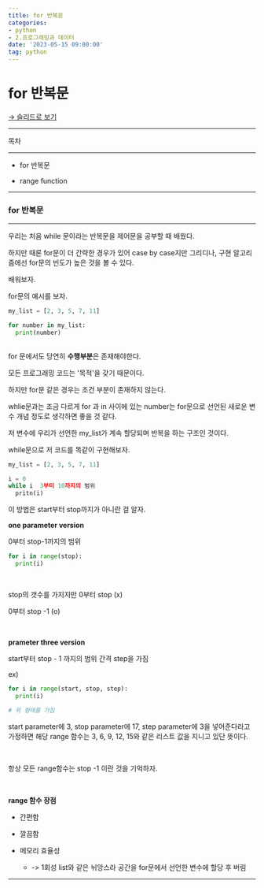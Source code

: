 ```yaml
---
title: for 반복문
categories:
- python
- 2.프로그래밍과 데이터
date: '2023-05-15 09:00:00'
tag: python
---
```


# for 반복문

[→ 슬리드로 보기](https://app.slid.cc/docs/4a21709a47d64d1ab2256eb6be06214e)


---


목차

---

- for 반복문

- range function

---

### for 반복문

---


우리는 처음 while 문이라는 반복문을 제어문을 공부할 때 배웠다.


하지만 때론 for문이 더 간략한 경우가 있어 case by case지만 그리디나, 구현 알고리즘에선 for문의 빈도가 높은 것을 볼 수 있다.


배워보자.


for문의 예시를 보자.

```Python
my_list = [2, 3, 5, 7, 11]

for number in my_list:
  print(number)
  
```


for 문에서도 당연히 **수행부분**은 존재해야한다.


모든 프로그래밍 코드는 '목적'을 갖기 때문이다.


하지만 for문 같은 경우는 조건 부분이 존재하지 않는다.


whlie문과는 조금 다르게 for 과 in 사이에 있는 number는 for문으로 선언된 새로운 변수 개념 정도로 생각하면 좋을 것 같다.


저 변수에 우리가 선언한 my\_list가 계속 할당되며 반복을 하는 구조인 것이다.


while문으로 저 코드를 똑같이 구현해보자.

```Python
my_list = [2, 3, 5, 7, 11]

i = 0
while i  3부터 10까지의 범위 
  pritn(i)
```


이 방법은 start부터 stop까지가 아니란 걸 알자.


**one parameter version**


0부터 stop-1까지의 범위

```Python
for i in range(stop):
  print(i)
  
  
```


stop의 갯수를 가지지만 0부터 stop (x)


0부터 stop -1 (o)


‏‏‎ ‎


**prameter three version**


start부터 stop - 1 까지의 범위 간격 step을 가짐


ex)

```Python
for i in range(start, stop, step):
  print(i)
  
# 위 형태를 가짐
```


start parameter에 3, stop parameter에 17, step parameter에 3을 넣어준다라고 가정하면 해당 range 함수는 3, 6, 9, 12, 15와 같은 리스트 값을 지니고 있단 뜻이다.


‏‏‎ ‎


항상 모든 range함수는 stop -1 이란 것을 기억하자.


‏‏‎ ‎


**range 함수 장점**

- 간편함

- 깔끔함

- 메모리 효율성

  - \-> 1회성 list와 같은 뉘앙스라 공간을 for문에서 선언한 변수에 할당 후 버림

---


‏‏‎ ‎


‏‏‎ ‎

